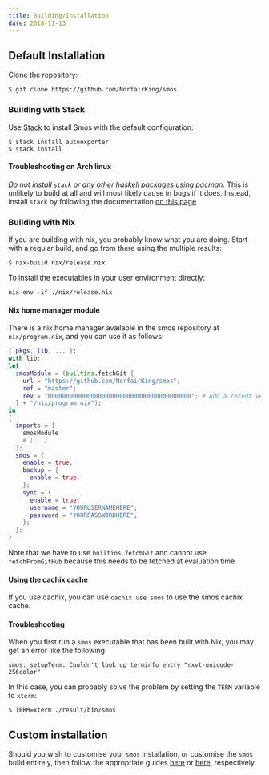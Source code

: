 ```yaml
---
title: Building/Installation
date: 2018-11-13
---
```


## Default Installation

Clone the repository:

```
$ git clone https://github.com/NorfairKing/smos
```

### Building with Stack

Use [Stack](https://haskellstack.org) to install Smos with the default configuration:

```
$ stack install autoexporter
$ stack install
```

#### Troubleshooting on Arch linux

*Do not install `stack` or any other haskell packages using pacman.*
This is unlikely to build at all and will most likely cause in bugs if it does.
Instead, install `stack` by following the documentation [on this page](https://docs.haskellstack.org/en/stable/README/#how-to-install)

### Building with Nix

If you are building with nix, you probably know what you are doing.
Start with a regular build, and go from there using the multiple results:

```
$ nix-build nix/release.nix
```

To install the executables in your user environment directly:

```
nix-env -if ./nix/release.nix
```

#### Nix home manager module

There is a nix home manager available in the smos repository at `nix/program.nix`, and you can use it as follows:


``` nix
{ pkgs, lib, ... }:
with lib;
let
  smosModule = (builtins.fetchGit {
    url = "https://github.com/NorfairKing/smos";
    ref = "master";
    rev = "0000000000000000000000000000000000000000"; # Add a recent version here.
  } + "/nix/program.nix");
in
{
  imports = [
    smosModule
    # [...]
  ];
  smos = {
    enable = true;
    backup = {
      enable = true;
    };
    sync = {
      enable = true;
      username = "YOURUSERNAMEHERE";
      password = "YOURPASSWORDHERE";
    };
  };
}
```

Note that we have to use `builtins.fetchGit` and cannot use `fetchFromGitHub` because this needs to be fetched at evaluation time.


#### Using the cachix cache

If you use cachix, you can use `cachix use smos` to use the smos cachix cache.

#### Troubleshooting

When you first run a `smos` executable that has been built with Nix, you may
get an error like the following:

```
smos: setupTerm: Couldn't look up terminfo entry "rxvt-unicode-256color"
```

In this case, you can probably solve the problem by setting the `TERM` variable
to `xterm`:

```
$ TERM=xterm ./result/bin/smos
```

## Custom installation

Should you wish to customise your `smos` installation, or customise the `smos`
build entirely, then follow the appropriate guides
[here](/customisation-default.html) or
[here](/customisation-haskell.html), respectively.
